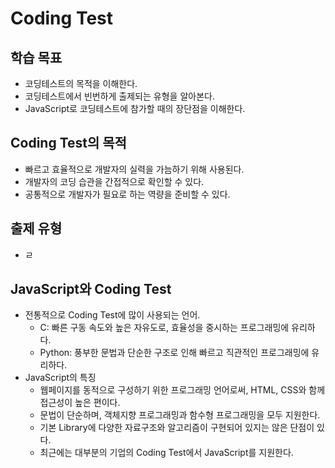 # Coding Test

## 학습 목표

- 코딩테스트의 목적을 이해한다.
- 코딩테스트에서 빈번하게 출제되는 유형을 알아본다.
- JavaScript로 코딩테스트에 참가할 때의 장단점을 이해한다.

## Coding Test의 목적

- 빠르고 효율적으로 개발자의 실력을 가늠하기 위해 사용된다.
- 개발자의 코딩 습관을 간접적으로 확인할 수 있다.
- 공통적으로 개발자가 필요로 하는 역량을 준비할 수 있다.

## 출제 유형

- ㄹ

## JavaScript와 Coding Test

- 전통적으로 Coding Test에 많이 사용되는 언어.
  - C: 빠른 구동 속도와 높은 자유도로, 효율성을 중시하는 프로그래밍에 유리하다.
  - Python: 풍부한 문법과 단순한 구조로 인해 빠르고 직관적인 프로그래밍에 유리하다.
- JavaScript의 특징
  - 웹페이지를 동적으로 구성하기 위한 프로그래밍 언어로써, HTML, CSS와 함께 접근성이 높은 편이다.
  - 문법이 단순하며, 객체지향 프로그래밍과 함수형 프로그래밍을 모두 지원한다.
  - 기본 Library에 다양한 자료구조와 알고리즘이 구현되어 있지는 않은 단점이 있다.
  - 최근에는 대부분의 기업의 Coding Test에서 JavaScript를 지원한다.
